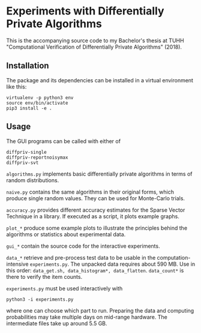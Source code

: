 # Experiments with Differentially Private Algorithms

This is the accompanying source code to my Bachelor's thesis at TUHH "Computational Verification of Differentially Private Algorithms" (2018).

## Installation

The package and its dependencies can be installed in a virtual environment like this:

```shell
virtualenv -p python3 env
source env/bin/activate
pip3 install -e .
```

## Usage

The GUI programs can be called with either of

```shell
diffpriv-single
diffpriv-reportnoisymax
diffpriv-svt
```

`algorithms.py` implements basic differentially private algorithms in terms of random distributions.

`naive.py` contains the same algorithms in their original forms, which produce single random values. They can be used for Monte-Carlo trials.

`accuracy.py` provides different accuracy estimates for the Sparse Vector Technique in a library. If executed as a script, it plots example graphs.

`plot_*` produce some example plots to illustrate the principles behind the algorithms or statistics about experimental data.

`gui_*` contain the source code for the interactive experiments.

`data_*` retrieve and pre-process test data to be usable in the computation-intensive `experiments.py`. The unpacked data requires about 590 MB. Use in this order: `data_get.sh, data_histogram*, data_flatten`. `data_count*` is there to verify the item counts.

`experiments.py` must be used interactively with

```shell
python3 -i experiments.py
```

where one can choose which part to run. Preparing the data and computing probabilities may take multiple days on mid-range hardware. The intermediate files take up around 5.5 GB.
